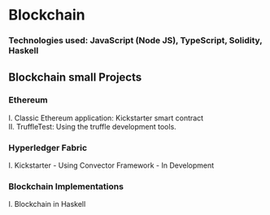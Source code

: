 # Blockchain 
### Technologies used: JavaScript (Node JS), TypeScript, Solidity, Haskell 
## Blockchain small Projects 

### Ethereum 

I.  Classic Ethereum application: Kickstarter smart contract <br>
II. TruffleTest: Using the truffle development tools. 

### Hyperledger Fabric 

I. Kickstarter - Using Convector Framework - In Development

### Blockchain Implementations

I. Blockchain in Haskell
